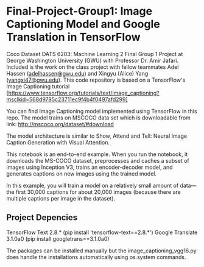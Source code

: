 # Final-Project-Group1: Image Captioning Model and Google Translation in TensorFlow
Coco Dataset
DATS 6203: Machine Learning 2 Final Group 1 Project at George Washington University (GWU) with Professor Dr. Amir Jafari. Included is the work on the class project with fellow teammates Adel Hassen (adelhassen@gwu.edu) and Xingyu (Alice) Yang (yangxi47@gwu.edu). This code repository is based on a TensorFlow's Image Captioning tutorial [https://www.tensorflow.org/tutorials/text/image_captioning?msclkid=568d9785c23711ec9f4b4f0497afd299]

You can find Image Captioning model implemented using TensorFlow in this repo. The model trains on MSCOCO data set which is downloadable from link: http://mscoco.org/dataset/#download

The model architecture is similar to Show, Attend and Tell: Neural Image Caption Generation with Visual Attention.

This notebook is an end-to-end example. When you run the notebook, it downloads the MS-COCO dataset, preprocesses and caches a subset of images using Inception V3, trains an encoder-decoder model, and generates captions on new images using the trained model.

In this example, you will train a model on a relatively small amount of data—the first 30,000 captions for about 20,000 images (because there are multiple captions per image in the dataset).

## Project Depencies
TensorFlow Text 2.8.* (pip install 'tensorflow-text==2.8.*')
Google Translate 3.1.0a0 (pip install googletrans==3.1.0a0)

The packages can be installed manually but the image_captioning_vgg16.py does handle the installations automatically using os.system commands.
